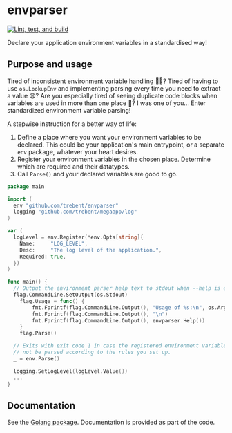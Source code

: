 # envparser

[![Lint, test, and build](https://github.com/trebent/envparser/actions/workflows/build.yaml/badge.svg)](https://github.com/trebent/envparser/actions/workflows/build.yaml)

Declare your application environment variables in a standardised way!

## Purpose and usage

Tired of inconsistent environment variable handling 😮‍💨? Tired of having to use `os.LookupEnv` and implementing parsing every time you need to extract a value 😩? Are you especially tired of seeing duplicate code blocks when variables are used in more than one place 😤? I was one of you... Enter standardized environment variable parsing!

A stepwise instruction for a better way of life:
1. Define a place where you want your environment variables to be declared. This could be your application's main entrypoint, or a separate `env` package, whatever your heart desires.
2. Register your environment variables in the chosen place. Determine which are required and their datatypes.
3. Call `Parse()` and your declared variables are good to go.

```go
package main

import (
  env "github.com/trebent/envparser"
  logging "github.com/trebent/megaapp/log"
)

var (
  logLevel = env.Register(*env.Opts[string]{
    Name:     "LOG_LEVEL",
    Desc:     "The log level of the application.",
    Required: true,
  })
)

func main() {
  // Output the environment parser help text to stdout when --help is executed.
  flag.CommandLine.SetOutput(os.Stdout)
	flag.Usage = func() {
		fmt.Fprintf(flag.CommandLine.Output(), "Usage of %s:\n", os.Args[0])
		fmt.Fprintf(flag.CommandLine.Output(), "\n")
		fmt.Fprintf(flag.CommandLine.Output(), envparser.Help())
	}
	flag.Parse()

  // Exits with exit code 1 in case the registered environment variables could
  // not be parsed according to the rules you set up.
  _ = env.Parse()

  logging.SetLogLevel(logLevel.Value())
  ...
}
```

## Documentation

See the [Golang package](https://pkg.go.dev/github.com/). Documentation is provided as part of the code.
